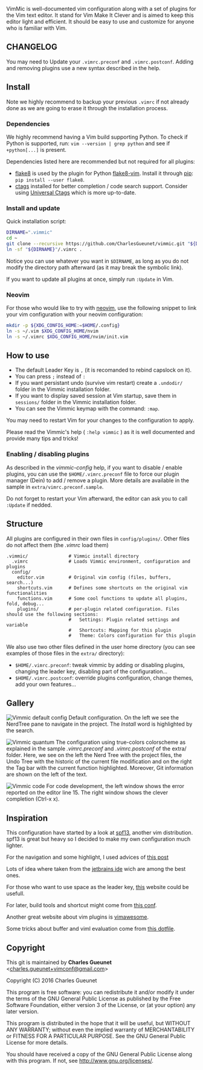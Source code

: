 VimMic is well-documented vim configuration along with a set of plugins for the
Vim text editor. It stand for Vim Make It Clever and is aimed to keep this
editor light and efficient. It should be easy to use and customize for anyone
who is familiar with Vim.

__CHANGELOG__
--------------

You may need to Update your `.vimrc.preconf` and `.vimrc.postconf`.
Adding and removing plugins use a new syntax described in the help.

__Install__
-----------

Note we highly recommend to backup your previous `.vimrc` if not already done
as we are going to erase it through the installation process.

### Dependencies

We highly recommend having a Vim build supporting Python. To check if Python
is supported, run: `vim --version | grep python` and see if `+python[...]` is
present.

Dependencies listed here are recommended but not required for all plugins:

* [flake8][flake8] is used by the plugin for Python
  [flake8-vim][plugin-flake8]. Install it through [pip][pip]:
  `pip install --user flake8`.
* [ctags][ctags] installed for better completion / code search support.
  Consider using [Universal Ctags][uni-ctags] which is more up-to-date.

### Install and update

Quick installation script:

```bash
DIRNAME=".vimmic"
cd ~
git clone --recursive https://github.com/CharlesGueunet/vimmic.git "${DIRNAME}"
ln -sf "${DIRNAME}"/.vimrc .
```

Notice you can use whatever you want in `$DIRNAME`, as long as you do not
modify the directory path afterward (as it may break the symbolic link).

If you want to update all plugins at once, simply run `:Update` in Vim.

### Neovim

For those who would like to try with [neovim][neovim], use the following
snippet to link your vim configuration with your neovim configuration:

```bash
mkdir -p ${XDG_CONFIG_HOME:=$HOME/.config}
ln -s ~/.vim $XDG_CONFIG_HOME/nvim
ln -s ~/.vimrc $XDG_CONFIG_HOME/nvim/init.vim
```

__How to use__
--------------

* The default Leader Key is `,` (it is recomanded to rebind capslock on it).
* You can press `;` instead of `:`
* If you want persistant undo (survive vim restart) create a `.undodir/`
  folder in the Vimmic installation folder.
* If you want to display saved session at Vim startup, save them in
  `sessions/` folder in the Vimmic installation folder.
* You can see the Vimmic keymap with the command: `:map`.

You may need to restart Vim for your changes to the configuration to apply.

Please read the Vimmic's help ( `:help vimmic` ) as it is well documented
and provide many tips and tricks!

### Enabling / disabling plugins

As described in the *vimmic-config* help, if you want to disable / enable
plugins, you can use the `$HOME/.vimrc.preconf` file to force our plugin
manager (Dein) to add / remove a plugin. More details are available in the
sample in `extra/vimrc.preconf.sample`.

Do not forget to restart your Vim afterward,
the editor can ask you to call `:Update` if nedded.

__Structure__
--------------

All plugins are configured in their own files in `config/plugins/`.
Other files do not affect them (the *.vimrc* load them)

    .vimmic/               # Vimmic install directory
      .vimrc               # Loads Vimmic environment, configuration and plugins
      config/
        editor.vim         # Original vim config (files, buffers, search...)
        shortcuts.vim      # Defines some shortcuts on the original vim functionalities
        functions.vim      # Some cool functions to update all plugins, fold, debug...
        plugins/           # per-plugin related configuration. Files should use the following sections:
                           #   Settings: Plugin related settings and variable
                           #   Shortcuts: Mapping for this plugin
                           #   Theme: Colors configuration for this plugin

We also use two other files defined in the user home directory (you can see
examples of those files in the `extra/` directory):

* `$HOME/.vimrc.preconf`: tweak vimmic by adding or disabling plugins, changing
  the leader key, disabling part of the configuration...
* `$HOME/.vimrc.postconf`: override plugins configuration, change themes, add
  your own features...

__Gallery__
-----------

![Vimmic default config](https://github.com/CharlesGueunet/vimmic/blob/dev/extra/Vimmic_default.png?raw=true)
Default configuration. On the left we see the NerdTree pane to navigate in the
project. The *Install* word is highlighted by the search.

![Vimmic quantum](https://github.com/CharlesGueunet/vimmic/blob/dev/extra/Vimmic_quantum.png?raw=true)
The configuration using true-colors colorscheme as explained in the sample
*.vimrc.preconf* and *.vimrc.postconf* of the extra/ folder. Here, we see on the
left the Nerd Tree with the project files, the Undo Tree with the historic of
the current file modification and on the right the Tag bar with the current
function highlighted. Moreover, Git information are shown on the left of the
text.

![Vimmic code](https://github.com/CharlesGueunet/vimmic/blob/dev/extra/Vimmic_completion.png?raw=true)
For code development, the left window shows the error reported on the editor
line 15. The right window shows the clever completion (Ctrl-x x).


__Inspiration__
----------------

This configuration have started by a look at
[spf13](https://github.com/spf13/spf13-vim), another vim distribution.
spf13 is great but heavy so I decided to make my own configuration much lighter.

For the navigation and some highlight, I used advices of
[this post](http://nvie.com/posts/how-i-boosted-my-vim/)

Lots of idea where taken from the
[jetbrains ide](https://www.jetbrains.com/) wich are among the best ones.

For those who want to use space as the leader key,
[this](https://sheerun.net/2014/03/21/how-to-boost-your-vim-productivity/)
website could be usefull.

For later, build tools and shortcut might come from [this conf](https://github.com/xmementoit/vim-ide.git).

Another great website about vim plugins is [vimawesome](http://vimawesome.com/).

Some tricks about buffer and viml evaluation come from
[this dotfile](https://github.com/thirtythreeforty/dotfiles/blob/cb464b7ef00534aa06247e67f4e55c701022571f/vim/config/mappings.vim#L20-31).

__Copyright__
-------------

This git is maintained by **Charles Gueunet** \<charles.gueunet+vimconf@gmail.com\>

Copyright (C) 2016 Charles Gueunet

This program is free software: you can redistribute it and/or modify
it under the terms of the GNU General Public License as published by
the Free Software Foundation, either version 3 of the License, or
(at your option) any later version.

This program is distributed in the hope that it will be useful,
but WITHOUT ANY WARRANTY; without even the implied warranty of
MERCHANTABILITY or FITNESS FOR A PARTICULAR PURPOSE.  See the
GNU General Public License for more details.

You should have received a copy of the GNU General Public License
along with this program.  If not, see <http://www.gnu.org/licenses/>.

[plugin-flake8]: https://github.com/andviro/flake8-vim
[pip]: https://pypi.python.org/pypi/pip
[flake8]: https://pypi.python.org/pypi/flake8
[ctags]: https://en.wikipedia.org/wiki/Ctags
[uni-ctags]: https://github.com/universal-ctags
[neovim]: https://neovim.io/
